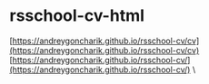 # rsschool-cv-html
[https://andreygoncharik.github.io/rsschool-cv/cv](https://andreygoncharik.github.io/rsschool-cv/cv) \
[https://andreygoncharik.github.io/rsschool-cv/](https://andreygoncharik.github.io/rsschool-cv/)  \